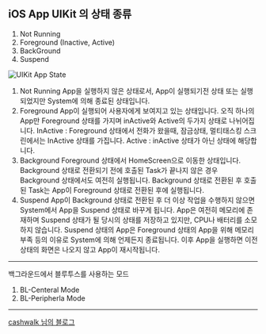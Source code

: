 ## iOS App UIKit 의 상태 종류

1. Not Running
2. Foreground (Inactive, Active)
3. BackGround
4. Suspend

![UIKit App State](/assets/스크린샷%202020-01-20%20오후%203.30.10.png)

1. Not Running
App을 실행하지 않은 상태로서, App이 실행되기전 상태 또는 실행되었지만 System에 의해 종료된 상태입니다.
2. Foreground
App이 실행되어 사용자에게 보여지고 있는 상태입니다.
오직 하나의 App만 Foreground 상태를 가지며 inActive와 Active의 두가지 상태로 나뉘어집니다.
InActive : Foreground 상태에서 전화가 왔을때, 잠금상태, 멀티태스킹 스크린에서는 InActive 상태를 가집니다.
Active : inActive 상태가 아닌 상태에 해당합니다.
3. Background
Foreground 상태에서 HomeScreen으로 이동한 상태입니다.
Background 상태로 전환되기 전에 호출된 Task가 끝나지 않은 경우 Background 상태에서도 여전히 실행됩니다.
Background 상태로 전환된 후 호출된 Task는 App이 Foreground 상태로 전환된 후에 실행됩니다.
4. Suspend
App이 Background 상태로 전환된 후 더 이상 작업을 수행하지 않으면 System에서 App을 Suspend 상태로 바꾸게 됩니다.
App은 여전히 메모리에 존재하며 Suspend 상태가 될 당시의 상태를 저장하고 있지만, CPU나 배터리를 소모하지 않습니다.
Suspend 상태의 App은 Foreground 상태의 App을 위해 메모리 부족 등의 이유로 System에 의해 언제든지 종료됩니다. 이후 App을 실행하면 이전 상태의 화면은 나오지 않고 App이 재시작됩니다.


---

백그라운드에서 블루투스를 사용하는 모드

1. BL-Centeral Mode
2. BL-Peripherla Mode



---

[cashwalk 님의 블로그](https://medium.com/cashwalk/ios-background-mode-9bf921f1c55b)
